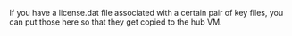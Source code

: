 If you have a license.dat file associated with a certain pair of
key files, you can put those here so that they get copied to the hub
VM.
